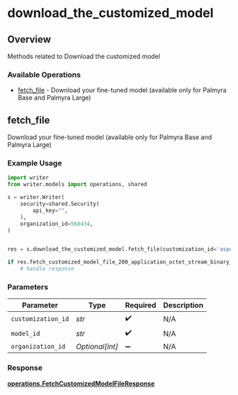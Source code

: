 # download_the_customized_model

## Overview

Methods related to Download the customized model

### Available Operations

* [fetch_file](#fetch_file) - Download your fine-tuned model (available only for Palmyra Base and Palmyra Large)

## fetch_file

Download your fine-tuned model (available only for Palmyra Base and Palmyra Large)

### Example Usage

```python
import writer
from writer.models import operations, shared

s = writer.Writer(
    security=shared.Security(
        api_key="",
    ),
    organization_id=568434,
)


res = s.download_the_customized_model.fetch_file(customization_id='aspernatur', model_id='perferendis', organization_id=324141)

if res.fetch_customized_model_file_200_application_octet_stream_binary_string is not None:
    # handle response
```

### Parameters

| Parameter          | Type               | Required           | Description        |
| ------------------ | ------------------ | ------------------ | ------------------ |
| `customization_id` | *str*              | :heavy_check_mark: | N/A                |
| `model_id`         | *str*              | :heavy_check_mark: | N/A                |
| `organization_id`  | *Optional[int]*    | :heavy_minus_sign: | N/A                |


### Response

**[operations.FetchCustomizedModelFileResponse](../../models/operations/fetchcustomizedmodelfileresponse.md)**

